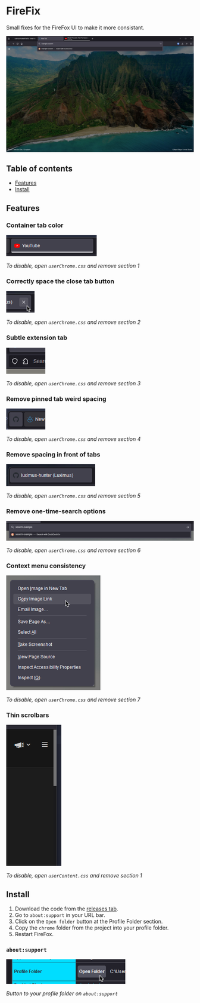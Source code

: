 # FireFix

Small fixes for the FireFox UI to make it more consistant.

![preview](./images/preview.png)

## Table of contents

- [Features](#Features)
- [Install](#Install)

## Features

### Container tab color

![container-tab](./images/features/container-tab.png)

_To disable, open `userChrome.css` and remove section 1_

### Correctly space the close tab button

![close-tab](./images/features/close-tab.png)

_To disable, open `userChrome.css` and remove section 2_

### Subtle extension tab

![extension-page](./images/features/extension-page.png)

_To disable, open `userChrome.css` and remove section 3_

### Remove pinned tab weird spacing

![pinned-tab](./images/features/pinned-tab.png)

_To disable, open `userChrome.css` and remove section 4_

### Remove spacing in front of tabs

![front-spacing](./images/features/front-spacing.png)

_To disable, open `userChrome.css` and remove section 5_

### Remove one-time-search options

![one-time-search](./images/features/one-time-search.png)

_To disable, open `userChrome.css` and remove section 6_

### Context menu consistency

![context-menu](./images/features/context-menu.png)

_To disable, open `userChrome.css` and remove section 7_

### Thin scrolbars

![thin-scrolbar](./images/features/thin-scrolbar.png)

_To disable, open `userContent.css` and remove section 1_

## Install

1. Download the code from the [releases tab](https://github.com/luximus-hunter/FireFix/releases/latest).
2. Go to `about:support` in your URL bar.
3. Click on the `Open folder` button at the Profile Folder section.
4. Copy the `chrome` folder from the project into your profile folder.
5. Restart FireFox.

### `about:support`

![about-support](./images/install/about-support.png)

_Button to your profile folder on `about:support`_
